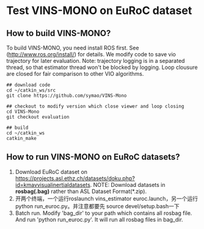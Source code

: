 # Test VINS-MONO on EuRoC dataset

## How to build VINS-MONO?
To build VINS-MONO, you need install ROS first. See (http://www.ros.org/install/) for details.
We modify code to save vio trajectory for later evaluation. Note: trajectory logging is in a separated thread, so that estimator thread won't be blocked by logging.
Loop clousure are closed for fair comparison to other VIO algorithms.
```
## download code
cd ~/catkin_ws/src
git clone https://github.com/symao/VINS-Mono

## checkout to modify version which close viewer and loop closing
cd VINS-Mono
git checkout evaluation

## build
cd ~/catkin_ws
catkin_make
```

## How to run VINS-MONO on EuRoC datasets?
1. Download EuRoC dataset on https://projects.asl.ethz.ch/datasets/doku.php?id=kmavvisualinertialdatasets. NOTE: Download datasets in **rosbag(.bag)** rather than ASL Dataset Format(*.zip).
2. 开两个终端，一个运行roslaunch vins_estimator euroc.launch，另一个运行python run_euroc.py。并注意都要先 source devel/setup.bash一下
3. Batch run. Modify 'bag_dir' to your path which contains all rosbag file. And run 'python run_euroc.py'. It will run all rosbag files in bag_dir.
